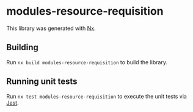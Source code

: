 # modules-resource-requisition

This library was generated with [Nx](https://nx.dev).

## Building

Run `nx build modules-resource-requisition` to build the library.

## Running unit tests

Run `nx test modules-resource-requisition` to execute the unit tests via [Jest](https://jestjs.io).
